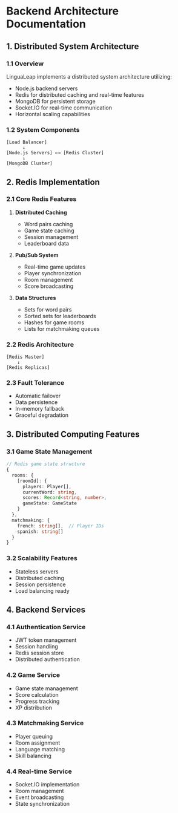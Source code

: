 # Backend Architecture Documentation

## 1. Distributed System Architecture

### 1.1 Overview
LinguaLeap implements a distributed system architecture utilizing:
- Node.js backend servers
- Redis for distributed caching and real-time features
- MongoDB for persistent storage
- Socket.IO for real-time communication
- Horizontal scaling capabilities

### 1.2 System Components
```
[Load Balancer]
      ↓
[Node.js Servers] ←→ [Redis Cluster]
      ↓
[MongoDB Cluster]
```

## 2. Redis Implementation

### 2.1 Core Redis Features
1. **Distributed Caching**
   - Word pairs caching
   - Game state caching
   - Session management
   - Leaderboard data

2. **Pub/Sub System**
   - Real-time game updates
   - Player synchronization
   - Room management
   - Score broadcasting

3. **Data Structures**
   - Sets for word pairs
   - Sorted sets for leaderboards
   - Hashes for game rooms
   - Lists for matchmaking queues

### 2.2 Redis Architecture
```
[Redis Master]
    ↓
[Redis Replicas]
```

### 2.3 Fault Tolerance
- Automatic failover
- Data persistence
- In-memory fallback
- Graceful degradation

## 3. Distributed Computing Features

### 3.1 Game State Management
```typescript
// Redis game state structure
{
  rooms: {
    [roomId]: {
      players: Player[],
      currentWord: string,
      scores: Record<string, number>,
      gameState: GameState
    }
  },
  matchmaking: {
    french: string[],  // Player IDs
    spanish: string[]
  }
}
```

### 3.2 Scalability Features
- Stateless servers
- Distributed caching
- Session persistence
- Load balancing ready

## 4. Backend Services

### 4.1 Authentication Service
- JWT token management
- Session handling
- Redis session store
- Distributed authentication

### 4.2 Game Service
- Game state management
- Score calculation
- Progress tracking
- XP distribution

### 4.3 Matchmaking Service
- Player queuing
- Room assignment
- Language matching
- Skill balancing

### 4.4 Real-time Service
- Socket.IO implementation
- Room management
- Event broadcasting
- State synchronization